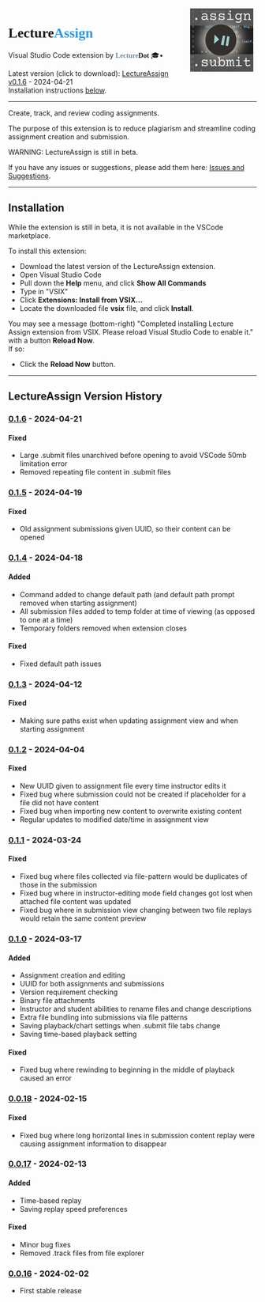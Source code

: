 <img src="icon.png" align=right width=128 style="margin:0.5em">

# <span style="font-family:Trebuchet MS;font-weight:bold">Lecture<span style="color:#39d">Assign</span></span>


Visual Studio Code extension
by <span style="font-family:Trebuchet MS;font-weight:bold"><span style="color:#789">Lecture</span>Dot</span> 🎓•

Latest version (click to download): [LectureAssign v0.1.6](vsix/lecture-assign-0.1.6.vsix) - 2024-04-21  
Installation instructions [below](#installation).

----

Create, track, and review coding assignments.

The purpose of this extension is to reduce plagiarism and streamline coding assignment creation and submission.

WARNING: LectureAssign is still in beta.

If you have any issues or suggestions, please add them here: 
[Issues and Suggestions](https://github.com/LectureDot/LectureAssign-vscode/issues).


----

## Installation

While the extension is still in beta, it is not available in the VSCode marketplace.

To install this extension:

- Download the latest version of the LectureAssign extension.
- Open Visual Studio Code
- Pull down the **Help** menu, and click **Show All Commands**
- Type in "VSIX"
- Click **Extensions: Install from VSIX...**
- Locate the downloaded file **vsix** file, and click **Install**.

You may see a message (bottom-right) "Completed installing Lecture Assign extension from VSIX. Please reload Visual Studio Code to enable it." with a button **Reload Now**.  
If so:

- Click the **Reload Now** button.


----

## LectureAssign Version History

### [0.1.6](vsix/lecture-assign-0.1.6.vsix) - 2024-04-21

#### Fixed

- Large .submit files unarchived before opening to avoid VSCode 50mb limitation error
- Removed repeating file content in .submit files


### [0.1.5](vsix/lecture-assign-0.1.5.vsix) - 2024-04-19

#### Fixed

- Old assignment submissions given UUID, so their content can be opened


### [0.1.4](vsix/lecture-assign-0.1.4.vsix) - 2024-04-18

#### Added

- Command added to change default path (and default path prompt removed when starting assignment)
- All submission files added to temp folder at time of viewing (as opposed to one at a time)
- Temporary folders removed when extension closes

#### Fixed

- Fixed default path issues


### [0.1.3](vsix/lecture-assign-0.1.3.vsix) - 2024-04-12

#### Fixed

- Making sure paths exist when updating assignment view and when starting assignment


### [0.1.2](vsix/lecture-assign-0.1.2.vsix) - 2024-04-04

#### Fixed

- New UUID given to assignment file every time instructor edits it
- Fixed bug where submission could not be created if placeholder for a file did not have content
- Fixed bug when importing new content to overwrite existing content
- Regular updates to modified date/time in assignment view


### [0.1.1](vsix/lecture-assign-0.1.1.vsix) - 2024-03-24

#### Fixed

- Fixed bug where files collected via file-pattern would be duplicates of those in the submission
- Fixed bug where in instructor-editing mode field changes got lost when attached file content was updated
- Fixed bug where in submission view changing between two file replays would retain the same content preview


### [0.1.0](vsix/lecture-assign-0.1.0.vsix) - 2024-03-17

#### Added

- Assignment creation and editing
- UUID for both assignments and submissions
- Version requirement checking
- Binary file attachments
- Instructor and student abilities to rename files and change descriptions
- Extra file bundling into submissions via file patterns
- Saving playback/chart settings when .submit file tabs change
- Saving time-based playback setting

#### Fixed

- Fixed bug where rewinding to beginning in the middle of playback caused an error


### [0.0.18](vsix/lecture-assign-0.0.18.vsix) - 2024-02-15

#### Fixed

- Fixed bug where long horizontal lines in submission content replay were causing assignment information to disappear


### [0.0.17](vsix/lecture-assign-0.0.17.vsix) - 2024-02-13

#### Added

- Time-based replay
- Saving replay speed preferences

#### Fixed

- Minor bug fixes
- Removed .track files from file explorer


### [0.0.16](vsix/lecture-assign-0.0.16.vsix) - 2024-02-02

- First stable release